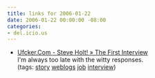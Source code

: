 ```yaml
---
title: links for 2006-01-22
date: 2006-01-22 00:00:00 -08:00
categories:
- del.icio.us
---
```


<ul class="delicious">
	<li>
		<div class="delicious-link"><a href="http://ufcker.com/?p=35">Ufcker.Com - Steve Holt! » The First Interview</a></div>
		<div class="delicious-extended">I'm always too late with the witty responses.</div>
		<div class="delicious-tags">(tags: <a href="http://del.icio.us/torrez/story">story</a> <a href="http://del.icio.us/torrez/weblogs">weblogs</a> <a href="http://del.icio.us/torrez/job">job</a> <a href="http://del.icio.us/torrez/interview">interview</a>)</div>
	</li>
</ul>
